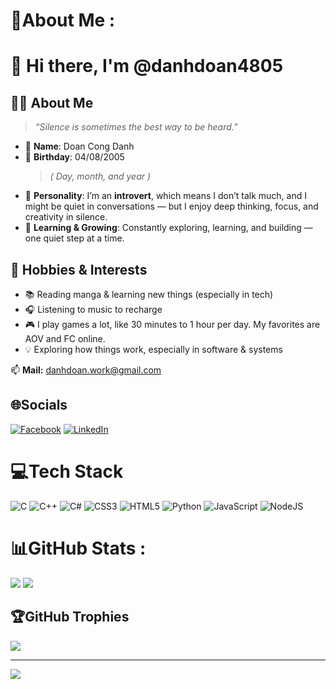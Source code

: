 # 💫About Me :
# 👋 Hi there, I'm @danhdoan4805

## 🧑‍💻 About Me

> _“Silence is sometimes the best way to be heard.”_

- 🪪 **Name**: Doan Cong Danh  
- 🎂 **Birthday**: 04/08/2005  
  > *( Day, month, and year  )*  
- 🧠 **Personality**: I’m an **introvert**, which means I don’t talk much, and I might be quiet in conversations — but I enjoy deep thinking, focus, and creativity in silence.  
- 🌱 **Learning & Growing**: Constantly exploring, learning, and building — one quiet step at a time.

## 🎯 Hobbies & Interests

- 📚 Reading manga  & learning new things (especially in tech)
- 🎧 Listening to music to recharge
- 🎮 I play games a lot, like 30 minutes to 1 hour per day. My favorites are AOV and FC online.
- 💡 Exploring how things work, especially in software & systems

📫 **Mail:** danhdoan.work@gmail.com

## 🌐Socials
[![Facebook](https://img.shields.io/badge/Facebook-%231877F2.svg?logo=Facebook&logoColor=white)](https://facebook.com/https://www.facebook.com/danh.04082005) [![LinkedIn](https://img.shields.io/badge/LinkedIn-%230077B5.svg?logo=linkedin&logoColor=white)](https://linkedin.com/in/www.linkedin.com/in/danhdoan4805) 

# 💻Tech Stack
![C](https://img.shields.io/badge/c-%2300599C.svg?style=for-the-badge&logo=c&logoColor=white) ![C++](https://img.shields.io/badge/c++-%2300599C.svg?style=for-the-badge&logo=c%2B%2B&logoColor=white) ![C#](https://img.shields.io/badge/c%23-%23239120.svg?style=for-the-badge&logo=c-sharp&logoColor=white) ![CSS3](https://img.shields.io/badge/css3-%231572B6.svg?style=for-the-badge&logo=css3&logoColor=white) ![HTML5](https://img.shields.io/badge/html5-%23E34F26.svg?style=for-the-badge&logo=html5&logoColor=white) ![Python](https://img.shields.io/badge/python-3670A0?style=for-the-badge&logo=python&logoColor=ffdd54) ![JavaScript](https://img.shields.io/badge/javascript-%23323330.svg?style=for-the-badge&logo=javascript&logoColor=%23F7DF1E) ![NodeJS](https://img.shields.io/badge/node.js-6DA55F?style=for-the-badge&logo=node.js&logoColor=white)
# 📊GitHub Stats :
![](https://github-readme-stats.vercel.app/api?username=doandanh4805&theme=darcula&hide_border=true&include_all_commits=true&count_private=true)
![](https://github-readme-stats.vercel.app/api/top-langs/?username=doandanh4805&theme=darcula&hide_border=true&include_all_commits=true&count_private=true&layout=compact)

## 🏆GitHub Trophies
![](https://github-trophies.vercel.app/?username=doandanh4805&theme=radical&no-frame=false&no-bg=false&margin-w=4)

---
[![](https://visitcount.itsvg.in/api?id=doandanh4805&icon=0&color=0)](https://visitcount.itsvg.in)
